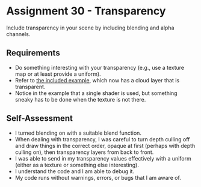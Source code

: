 Assignment 30 - Transparency
============================
Include transparency in your scene by including blending and alpha channels.

## Requirements

* Do something interesting with your transparency (e.g., use a texture map or at least provide a uniform).
* Refer to [the included example](30), which now has a cloud layer that is transparent.
* Notice in the example that a single shader is used, but something sneaky has to be done when the texture is not there.

## Self-Assessment

* I turned blending on with a suitable blend function.
* When dealing with transparency, I was careful to turn depth culling off and draw things in the correct order, opaque at first (perhaps with depth culling on), then transparency layers from back to front.
* I was able to send in my transparency values effectively with a uniform (either as a texture or something else interesting).
* I understand the code and I am able to debug it.
* My code runs without warnings, errors, or bugs that I am aware of.

